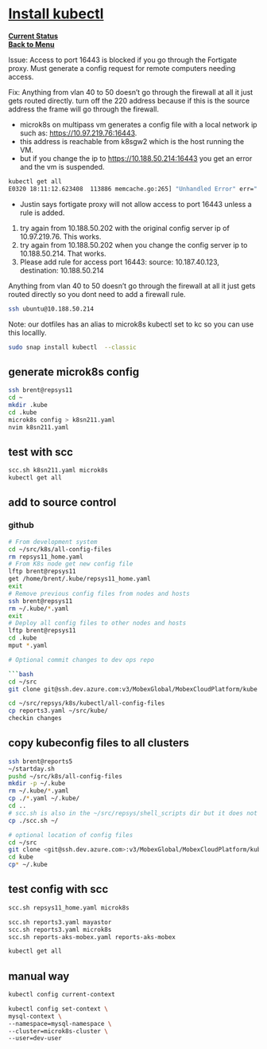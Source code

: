 # **[Install kubectl](https://microk8s.io/docs/working-with-kubectl)**

**[Current Status](../a_status/current_status.md)**\
**[Back to Menu](./menu.md)**

Issue: Access to port 16443 is blocked if you go through the Fortigate proxy. Must generate a config request for remote computers needing access.

Fix: Anything from vlan 40 to 50 doesn’t go through the firewall at all it just gets routed directly. turn off the 220 address because if this is the source address the frame will go through the firewall.

- microk8s on multipass vm generates a config file with a local network ip such as: <https://10.97.219.76:16443>.
- this address is reachable from k8sgw2 which is the host running the VM.
- but if you change the ip to <https://10.188.50.214:16443> you get an error and the vm is suspended.

```bash
kubectl get all 
E0320 18:11:12.623408  113886 memcache.go:265] "Unhandled Error" err=" couldn't get current server API group list: Get \"https://10.188.50.214:16443/api?timeout=32s\": dial tcp 10.188.50.214:16443: i/o timeout"
```

- Justin says fortigate proxy will not allow access to port 16443 unless a rule is added.

1. try again from 10.188.50.202 with the original config server ip of 10.97.219.76. This works.
2. try again from 10.188.50.202 when you change the config server ip to 10.188.50.214. That works.
3. Please add rule for
access port 16443: source: 10.187.40.123, destination: 10.188.50.214

Anything from vlan 40 to 50 doesn’t go through the firewall at all it just gets routed directly so you dont need to add a firewall rule.

```bash
ssh ubuntu@10.188.50.214
```

Note: our dotfiles has an alias to microk8s kubectl set to kc so you can use this locallly.

```bash
sudo snap install kubectl  --classic
```

## generate microk8s config

```bash
ssh brent@repsys11
cd ~
mkdir .kube
cd .kube
microk8s config > k8sn211.yaml
nvim k8sn211.yaml

```

## test with scc

```bash
scc.sh k8sn211.yaml microk8s
kubectl get all
```

## add to source control

### github

```bash
# From development system
cd ~/src/k8s/all-config-files
rm repsys11_home.yaml
# From K8s node get new config file
lftp brent@repsys11
get /home/brent/.kube/repsys11_home.yaml
exit
# Remove previous config files from nodes and hosts
ssh brent@repsys11
rm ~/.kube/*.yaml
exit
# Deploy all config files to other nodes and hosts
lftp brent@repsys11
cd .kube
mput *.yaml

# Optional commit changes to dev ops repo

```bash
cd ~/src
git clone git@ssh.dev.azure.com:v3/MobexGlobal/MobexCloudPlatform/kube

cd ~/src/repsys/k8s/kubectl/all-config-files
cp reports3.yaml ~/src/kube/
checkin changes

```

## copy kubeconfig files to all clusters

```bash
ssh brent@reports5
~/startday.sh
pushd ~/src/k8s/all-config-files
mkdir -p ~/.kube
rm ~/.kube/*.yaml
cp ./*.yaml ~/.kube/
cd ..
# scc.sh is also in the ~/src/repsys/shell_scripts dir but it does not change much
cp ./scc.sh ~/

# optional location of config files
cd ~/src
git clone <git@ssh.dev.azure.com>:v3/MobexGlobal/MobexCloudPlatform/kube
cd kube
cp* ~/.kube
```

## test config with scc

```bash
scc.sh repsys11_home.yaml microk8s

scc.sh reports3.yaml mayastor
scc.sh reports3.yaml microk8s
scc.sh reports-aks-mobex.yaml reports-aks-mobex

kubectl get all

```

## manual way

```bash
kubectl config current-context

kubectl config set-context \
mysql-context \
--namespace=mysql-namespace \
--cluster=microk8s-cluster \
--user=dev-user
```
